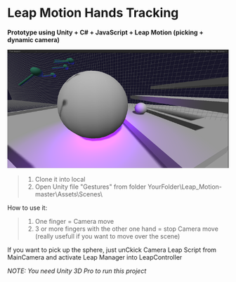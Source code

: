 Leap Motion Hands Tracking
===========

**Prototype using Unity + C# + JavaScript + Leap Motion (picking + dynamic camera)**

![GitHub Logo](/Images/screen0.png)

> 1. Clone it into local
> 2. Open Unity file "Gestures" from folder YourFolder\Leap_Motion-master\Assets\Scenes\

How to use it:

> 1. One finger = Camera move
> 2. 3 or more fingers with the other one hand = stop Camera move  (really usefull if you want to move over the scene)

If you want to pick up the sphere, just unCkick Camera Leap Script from MainCamera and activate Leap Manager into LeapController

*NOTE: You need Unity 3D Pro to run this project*
